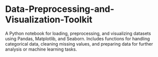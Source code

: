# Data-Preprocessing-and-Visualization-Toolkit
A Python notebook for loading, preprocessing, and visualizing datasets using Pandas, Matplotlib, and Seaborn. Includes functions for handling categorical data, cleaning missing values, and preparing data for further analysis or machine learning tasks.
